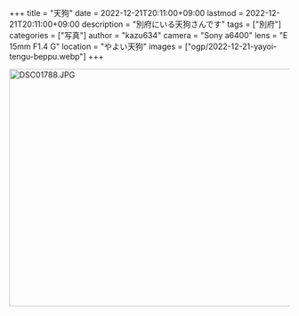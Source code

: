 +++
title = "天狗"
date = 2022-12-21T20:11:00+09:00
lastmod = 2022-12-21T20:11:00+09:00
description = "別府にいる天狗さんです"
tags = ["別府"]
categories = ["写真"]
author = "kazu634"
camera = "Sony a6400"
lens = "E 15mm F1.4 G"
location = "やよい天狗"
images = ["ogp/2022-12-21-yayoi-tengu-beppu.webp"]
+++

<a data-flickr-embed="true" href="https://www.flickr.com/photos/42332031@N02/52571069241/in/dateposted/" title="DSC01788.JPG"><img src="https://live.staticflickr.com/65535/52571069241_b14a98f09d_z.jpg" width="640" height="427" alt="DSC01788.JPG"></a><script async src="//embedr.flickr.com/assets/client-code.js" charset="utf-8"></script>
